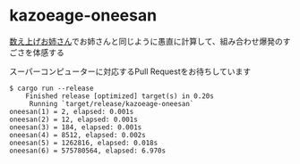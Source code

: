 kazoeage-oneesan
====

[数え上げお姉さん](https://youtu.be/Q4gTV4r0zRs)でお姉さんと同じように愚直に計算して、組み合わせ爆発のすごさを体感する

スーパーコンピューターに対応するPull Requestをお待ちしています

```
$ cargo run --release
    Finished release [optimized] target(s) in 0.20s
     Running `target/release/kazoeage-oneesan`
oneesan(1) = 2, elapsed: 0.001s
oneesan(2) = 12, elapsed: 0.001s
oneesan(3) = 184, elapsed: 0.001s
oneesan(4) = 8512, elapsed: 0.002s
oneesan(5) = 1262816, elapsed: 0.018s
oneesan(6) = 575780564, elapsed: 6.970s

```
